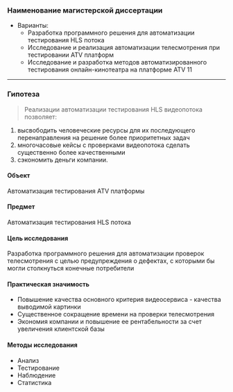 ### Наименование магистерской диссертации
* Варианты: 
  * Разработка программного решения для автоматизации тестирования HLS потока
  * Исследование и реализация автоматизации телесмотрения при тестировании ATV платформ 
  * Исследование и разработка методов автоматизированного тестирования онлайн-кинотеатра на платформе ATV 11
---

### Гипотеза
> Реализации автоматизации тестирования HLS видеопотока позволяет: 
  1. высвободить человеческие ресурсы для их последующего перенаправления на решение более приоритетных задач
  2. многочасовые кейсы с проверками видеопотока сделать существенно более качественными
  3. сэкономить деньги компании.
  
#### Объект
 Автоматизация тестирования ATV платформы

#### Предмет
 Автоматизация тестирования HLS потока

#### Цель исследования
 Разработка программного решения для автоматизации проверок телесмотрения с целью предупреждения о дефектах, с которыми бы могли столкнуться конечные потребители

#### Практическая значимость
  * Повышение качества основного критерия видеосервиса - качества выводимой картинки
  * Существенное сокращение времени на проверки телесмотрения
  * Экономия компании и повышение ее рентабельности за счет увеличения клиентской базы
  
#### Методы исследования
  * Анализ
  * Тестирование
  * Наблюдение
  * Статистика
